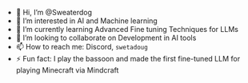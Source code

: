 - 👋 Hi, I’m @Sweaterdog
- 👀 I’m interested in AI and Machine learning
- 🌱 I’m currently learning Advanced Fine tuning Techniques for LLMs
- 💞️ I’m looking to collaborate on Development in AI tools
- 📫 How to reach me: Discord, `swetadoug`
- ⚡ Fun fact: I play the bassoon and made the first fine-tuned LLM for playing Minecraft via Mindcraft

<!---
Sweaterdog/Sweaterdog is a ✨ special ✨ repository because its `README.md` (this file) appears on your GitHub profile.
You can click the Preview link to take a look at your changes.
--->
